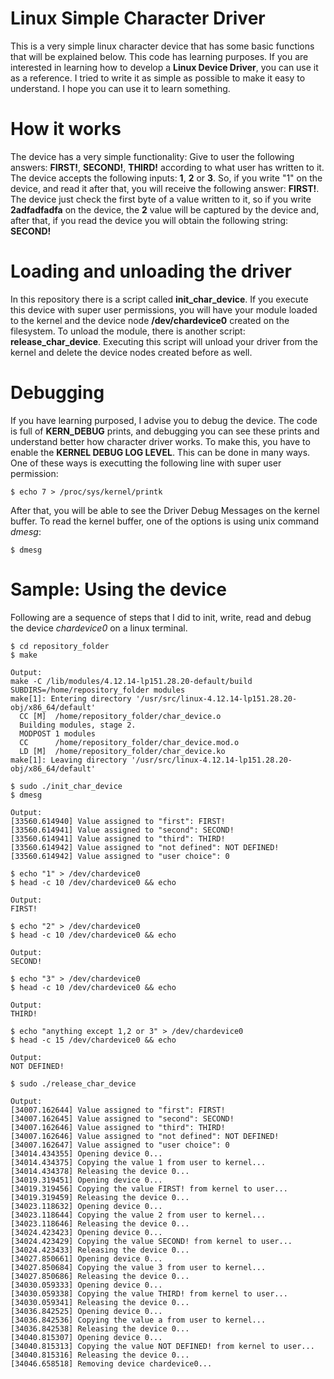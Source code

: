 # Linux Simple Character Driver

This is a very simple linux character device that has some basic functions that will be explained below.
This code has learning purposes. If you are interested in learning how to develop a **Linux Device Driver**, you can use it as a reference. I tried to write it as simple as possible to make it easy to understand. I hope you can use it to learn something.

# How it works

The device has a very simple functionality: Give to user the following answers: **FIRST!**, **SECOND!**, **THIRD!** according to what user has written to it. The device accepts the following inputs: **1**, **2** or **3**. So, if you write "1" on the device, and read it after that, you will receive the following answer: **FIRST!**.
The device just check the first byte of a value written to it, so if you write **2adfadfadfa** on the device, the **2** value will be captured by the device and, after that, if you read the device you will obtain the following string: **SECOND!**

# Loading and unloading the driver

In this repository there is a script called **init_char_device**. If you execute this device with super user permissions, you will have your module loaded to the kernel and the device node **/dev/chardevice0** created on the filesystem.
To unload the module, there is another script: **release_char_device**. Executing this script will unload your driver from the kernel and delete the device nodes created before as well.

# Debugging

If you have learning purposed, I advise you to debug the device. The code is full of **KERN_DEBUG** prints, and debugging you can see these prints and understand better how character driver works. To make this, you have to enable the **KERNEL DEBUG LOG LEVEL**. This can be done in many ways. One of these ways is executting the following line with super user permission:

```console
$ echo 7 > /proc/sys/kernel/printk
```

After that, you will be able to see the Driver Debug Messages on the kernel buffer. To read the kernel buffer, one of the options is using unix command *dmesg*:

```console
$ dmesg
```

# Sample: Using the device

Following are a sequence of steps that I did to init, write, read and debug the device *chardevice0* on a linux terminal.

```console
$ cd repository_folder
$ make

Output:
make -C /lib/modules/4.12.14-lp151.28.20-default/build SUBDIRS=/home/repository_folder modules
make[1]: Entering directory '/usr/src/linux-4.12.14-lp151.28.20-obj/x86_64/default'
  CC [M]  /home/repository_folder/char_device.o
  Building modules, stage 2.
  MODPOST 1 modules
  CC      /home/repository_folder/char_device.mod.o
  LD [M]  /home/repository_folder/char_device.ko
make[1]: Leaving directory '/usr/src/linux-4.12.14-lp151.28.20-obj/x86_64/default'

$ sudo ./init_char_device
$ dmesg

Output:
[33560.614940] Value assigned to "first": FIRST!
[33560.614941] Value assigned to "second": SECOND!
[33560.614941] Value assigned to "third": THIRD!
[33560.614942] Value assigned to "not defined": NOT DEFINED!
[33560.614942] Value assigned to "user choice": 0

$ echo "1" > /dev/chardevice0
$ head -c 10 /dev/chardevice0 && echo 

Output:
FIRST!

$ echo "2" > /dev/chardevice0
$ head -c 10 /dev/chardevice0 && echo 

Output:
SECOND!

$ echo "3" > /dev/chardevice0
$ head -c 10 /dev/chardevice0 && echo 

Output:
THIRD!

$ echo "anything except 1,2 or 3" > /dev/chardevice0
$ head -c 15 /dev/chardevice0 && echo 

Output:
NOT DEFINED!

$ sudo ./release_char_device

Output:
[34007.162644] Value assigned to "first": FIRST!
[34007.162645] Value assigned to "second": SECOND!
[34007.162646] Value assigned to "third": THIRD!
[34007.162646] Value assigned to "not defined": NOT DEFINED!
[34007.162647] Value assigned to "user choice": 0
[34014.434355] Opening device 0...
[34014.434375] Copying the value 1 from user to kernel...
[34014.434378] Releasing the device 0...
[34019.319451] Opening device 0...
[34019.319456] Copying the value FIRST! from kernel to user...
[34019.319459] Releasing the device 0...
[34023.118632] Opening device 0...
[34023.118644] Copying the value 2 from user to kernel...
[34023.118646] Releasing the device 0...
[34024.423423] Opening device 0...
[34024.423429] Copying the value SECOND! from kernel to user...
[34024.423433] Releasing the device 0...
[34027.850661] Opening device 0...
[34027.850684] Copying the value 3 from user to kernel...
[34027.850686] Releasing the device 0...
[34030.059333] Opening device 0...
[34030.059338] Copying the value THIRD! from kernel to user...
[34030.059341] Releasing the device 0...
[34036.842525] Opening device 0...
[34036.842536] Copying the value a from user to kernel...
[34036.842538] Releasing the device 0...
[34040.815307] Opening device 0...
[34040.815313] Copying the value NOT DEFINED! from kernel to user...
[34040.815316] Releasing the device 0...
[34046.658518] Removing device chardevice0...
```
